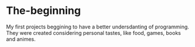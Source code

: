 # The-beginning
My first projects beggining to have a better undersdanting of programming. They were created considering personal tastes, like food, games, books and animes.

